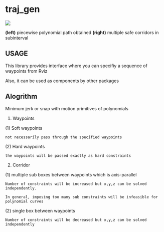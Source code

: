 # traj_gen 

<img src="https://github.com/icsl-Jeon/traj_gen/blob/master/img/intro.png"> 

**(left)** piecewise polynomial path obtained **(right)** multiple safe corridors in subinterval 

## USAGE 

This library provides interface where you can specifiy a sequence of waypoints from Rviz 

Also, it can be used as components by other packages 

## Alogrithm 

Minimum jerk or snap with motion primitives of polynomials 


1. Waypoints 

(1) Soft waypoints

	not necessarily pass through the specified waypoints 

(2) Hard waypoints
	
	the waypoints will be passed exactly as hard constraints 

2. Corridor
 
(1) multiple sub boxes between waypoints which is axis-parallel 
	
	Number of constraints will be increased but x,y,z can be solved independently.
	
	In general, imposing too many sub constraints will be infeasible for polynomial curves 

(2) single box between waypoints 

	Number of constraints will be decreased but x,y,z can be solved independently
	
	
 	

